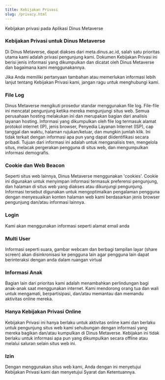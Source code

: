 ```yaml
---
title: Kebijakan Privasi
slug: /privacy.html
---
```


Kebijakan privasi pada Aplikasi Dinus Metaverse

### Kebijakan Privasi untuk Dinus Metaverse
Di Dinus Metaverse, dapat diakses dari meta.dinus.ac.id, salah satu prioritas utama kami adalah privasi pengunjung kami. Dokumen Kebijakan Privasi ini berisi jenis informasi yang dikumpulkan dan dicatat oleh Dinus Metaverse dan bagaimana kami menggunakannya.

Jika Anda memiliki pertanyaan tambahan atau memerlukan informasi lebih lanjut tentang Kebijakan Privasi kami, jangan ragu untuk menghubungi kami.

### File Log

Dinus Metaverse mengikuti prosedur standar menggunakan file log. File-file ini mencatat pengunjung ketika mereka mengunjungi situs web. Semua perusahaan hosting melakukan ini dan merupakan bagian dari analisis layanan hosting. Informasi yang dikumpulkan oleh file log termasuk alamat protokol internet (IP), jenis browser, Penyedia Layanan Internet (ISP), cap tanggal dan waktu, halaman rujukan/keluar, dan mungkin jumlah klik. Ini tidak terkait dengan informasi apa pun yang dapat diidentifikasi secara pribadi. Tujuan dari informasi ini adalah untuk menganalisis tren, mengelola situs, melacak pergerakan pengguna di situs web, dan mengumpulkan informasi demografis.

### Cookie dan Web Beacon

Seperti situs web lainnya, Dinus Metaverse menggunakan 'cookies'. Cookie ini digunakan untuk menyimpan informasi termasuk preferensi pengunjung, dan halaman di situs web yang diakses atau dikunjungi pengunjung. Informasi tersebut digunakan untuk mengoptimalkan pengalaman pengguna dengan menyesuaikan konten halaman web kami berdasarkan jenis browser pengunjung dan/atau informasi lainnya.

### Login
Kami akan menggunakan informasi seperti alamat email anda

### Multi User
Informasi seperti suara, gambar webcam dan berbagi tampilan layar (share screen) akan disinkronisasi ke pengguna lain agar pengguna lain dapat berinteraksi dengan anda dalam ruangan virtual

### Informasi Anak

Bagian lain dari prioritas kami adalah menambahkan perlindungan bagi anak-anak saat menggunakan internet. Kami mendorong orang tua dan wali untuk mengamati, berpartisipasi, dan/atau memantau dan memandu aktivitas online mereka.

### Hanya Kebijakan Privasi Online

Kebijakan Privasi ini hanya berlaku untuk aktivitas online kami dan berlaku untuk pengunjung situs web kami sehubungan dengan informasi yang mereka bagikan dan/atau kumpulkan di Dinus Metaverse. Kebijakan ini tidak berlaku untuk informasi apa pun yang dikumpulkan secara offline atau melalui saluran selain situs web ini.

### Izin

Dengan menggunakan situs web kami, Anda dengan ini menyetujui Kebijakan Privasi kami dan menyetujui Syarat dan Ketentuannya.